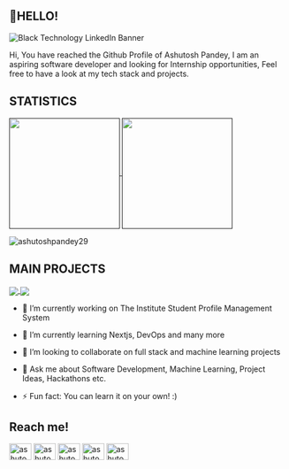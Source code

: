 ## 👋HELLO!

![Black Technology LinkedIn Banner](https://github.com/Ashutoshpandey29/Ashutoshpandey29/assets/121280475/9a2a56d9-0f60-4fbe-9700-ebbc2fad7476)

Hi, You have reached the Github Profile of Ashutosh Pandey, I am an aspiring software developer and looking for Internship opportunities, Feel free to have a look at my tech stack and projects.

## STATISTICS

<!-- [![Anurag's GitHub stats](https://github-readme-stats.vercel.app/api?username=Ashutoshpandey29&show_icons=true&theme=dark)](https://github.com/anuraghazra/github-readme-stats)

[![Top Langs](https://github-readme-stats.vercel.app/api/top-langs/?username=Ashutoshpandey29&layout=donut&theme=dark)](https://github.com/anuraghazra/github-readme-stats) -->

<a href="">
  <img height=200 align="center" src="https://github-readme-stats.vercel.app/api?username=Ashutoshpandey29&show_icons=true&theme=dark" />
</a>
<a href="">
  <img height=200 align="center" src="https://github-readme-stats.vercel.app/api/top-langs?username=Ashutoshpandey29&layout=donut&langs_count=8&card_width=320&show_icons=true&theme=dark" />
</a>

<p><img align="center" padding-top=20px src="https://github-readme-streak-stats.herokuapp.com/?user=ashutoshpandey29&theme=dark" alt="ashutoshpandey29" /></p>

## MAIN PROJECTS

<!--[![Readme Card](https://github-readme-stats.vercel.app/api/pin/?username=Ashutoshpandey29&repo=WBAN_HEALTHCARE&theme=dark)](https://github.com/anuraghazra/github-readme-stats)

[![Readme Card](https://github-readme-stats.vercel.app/api/pin/?username=Ashutoshpandey29&repo=English_to_SQL_converter&theme=dark)](https://github.com/anuraghazra/github-readme-stats)-->

<a href="">
  <img align="center" src="https://github-readme-stats.vercel.app/api/pin/?username=Ashutoshpandey29&repo=WBAN_HEALTHCARE&theme=dark" />
</a>
<a href="">
  <img align="center" src="https://github-readme-stats.vercel.app/api/pin/?username=Ashutoshpandey29&repo=FUND_SPY&theme=dark" />
</a>


- 🔭 I’m currently working on The Institute Student Profile Management System
  
- 🌱 I’m currently learning Nextjs, DevOps and many more
  
- 👯 I’m looking to collaborate on full stack and machine learning projects

- 💬 Ask me about Software Development, Machine Learning, Project Ideas, Hackathons etc.
  
- ⚡ Fun fact: You can learn it on your own! :)

## Reach me!
<p align="left">
<a href="https://linkedin.com/in/ashutosh-pandey-2780211b4" target="blank"><img align="center" src="https://raw.githubusercontent.com/rahuldkjain/github-profile-readme-generator/master/src/images/icons/Social/linked-in-alt.svg" alt="ashutosh-pandey-2780211b4" height="30" width="40" /></a>
<a href="https://kaggle.com/ashutosh2914" target="blank"><img align="center" src="https://raw.githubusercontent.com/rahuldkjain/github-profile-readme-generator/master/src/images/icons/Social/kaggle.svg" alt="ashutosh2914" height="30" width="40" /></a>
<a href="https://instagram.com/ashutosh_pandey29" target="blank"><img align="center" src="https://raw.githubusercontent.com/rahuldkjain/github-profile-readme-generator/master/src/images/icons/Social/instagram.svg" alt="ashutosh_pandey29" height="30" width="40" /></a>
<!-- <a href="https://www.codechef.com/users/ashupandey29" target="blank"><img align="center" src="https://cdn.jsdelivr.net/npm/simple-icons@3.1.0/icons/codechef.svg" alt="ashupandey29" height="30" width="40" /></a> -->
<a href="https://www.leetcode.com/ashutoshpandey29" target="blank"><img align="center" src="https://raw.githubusercontent.com/rahuldkjain/github-profile-readme-generator/master/src/images/icons/Social/leet-code.svg" alt="ashutoshpandey29" height="30" width="40" /></a>
<a href="https://auth.geeksforgeeks.org/user/ashutoahpandey21b" target="blank"><img align="center" src="https://raw.githubusercontent.com/rahuldkjain/github-profile-readme-generator/master/src/images/icons/Social/geeks-for-geeks.svg" alt="ashutoahpandey21b" height="30" width="40" /></a>
</p>


